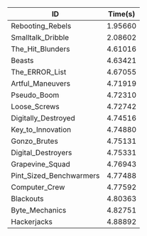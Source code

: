 |ID|Time(s)|
|-|-|
|Rebooting_Rebels|1.95660|
|Smalltalk_Dribble|2.08602|
|The_Hit_Blunders|4.61016|
|Beasts|4.63421|
|The_ERROR_List|4.67055|
|Artful_Maneuvers|4.71919|
|Pseudo_Boom|4.72310|
|Loose_Screws|4.72742|
|Digitally_Destroyed|4.74516|
|Key_to_Innovation|4.74880|
|Gonzo_Brutes|4.75131|
|Digital_Destroyers|4.75331|
|Grapevine_Squad|4.76943|
|Pint_Sized_Benchwarmers|4.77488|
|Computer_Crew|4.77592|
|Blackouts|4.80363|
|Byte_Mechanics|4.82751|
|Hackerjacks|4.88892|
